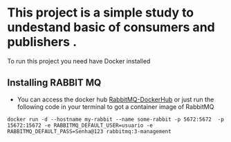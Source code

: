  # This project is a simple study to undestand basic of consumers and publishers .


To run this project you need have Docker installed

## Installing RABBIT MQ 
- You can access the docker hub [RabbitMQ-DockerHub](https://hub.docker.com/_/rabbitmq/)
 or just run the following code in your terminal to got a container image of RabbitMQ 
 ```
 docker run -d --hostname my-rabbit --name some-rabbit -p 5672:5672  -p 15672:15672 -e RABBITMQ_DEFAULT_USER=usuario -e RABBITMQ_DEFAULT_PASS=Senha@123 rabbitmq:3-management
 ```

